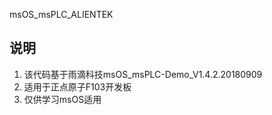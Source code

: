 msOS_msPLC_ALIENTEK

## 说明
1. 该代码基于雨滴科技msOS_msPLC-Demo_V1.4.2.20180909
2. 适用于正点原子F103开发板
3. 仅供学习msOS适用